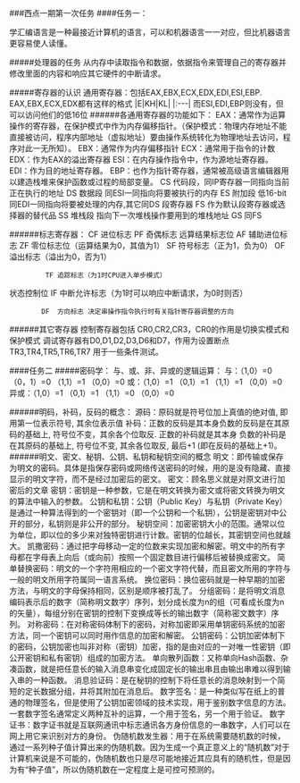 ###西点一期第一次任务
####任务一：

学汇编语言是一种最接近计算机的语言，可以和机器语言一一对应，但比机器语言更容易使人读懂。

#####处理器的任务
从内存中读取指令和数据，依据指令来管理自己的寄存器并修改里面的内容和响应其它硬件的中断请求。

#####寄存器的认识
通用寄存器：包括EAX,EBX,ECX,EDX,EDI,ESI,EBP.
EAX,EBX,ECX,EDX都有这样的格式
|E|KH|KL|
|:---|
而ESI,EDI,EBP则没有，但可以访问他们的低16位
######各通用寄存器的功能如下：
EAX：通常作为运算操作的寄存器，在保护模式中作为内存偏移指针。（保护模式：物理内存地址不能直接被访问，程序内部地址（虚拟地址）要由操作系统转化为物理地址去访问，程序对此一无所知）。
EBX：通常作为内存偏移指针
ECX：通常用于指令的计数
EDX：作为EAX的溢出寄存器
ESI：在内存操作指令中，作为源地址寄存器。
EDI：作为目的地址寄存器。
EBP：也作为指针寄存器，通常被高级语言编辑器用以建造栈堆来保护函数或过程的局部变量。
          CS  代码段，同IP寄存器一同指向当前正在执行的地址
          DS  数据段  同ESI一同指向将要被执行的内存
          ES  附加段  低16-bit 同EDI一同指向将要被处理的内存,其它同DS
段寄存器  FS  作为默认段寄存器或选择器的替代品
          SS  堆栈段  指向下一次堆栈操作要用到的堆栈地址
          GS  同FS

######标志寄存器：
                CF  进位标志
                PF  奇偶标志
远算结果标志位  AF  辅助进位标志
                ZF  零位标志位（运算结果为0，其值为1）
                SF  符号标志（正为1，负为0）
                OF  溢出标志（溢出为0，否为1）


             TF 追踪标志（为1时CPU进入单步模式）
             
状态控制位   IF  中断允许标志（为1时可以响应中断请求，为0时则否）


            DF  方向标志 决定串操作指令执行时有关指针寄存器调整的方向


######其它寄存器
控制寄存器包括 CR0,CR2,CR3，CR0的作用是切换实模式和保护模式
调试寄存器有D0,D1,D2,D3,D6和D7，作用为设置断点
TR3,TR4,TR5,TR6,TR7  用于一些条件测试。


####任务二
#####密码学：
与、或、非、异或的逻辑运算：
与：（1,0）=0  （0，1）=0  （1,1）=1 （0,0）=0
或：（1,0）=1  （0,1）=1   （1,1）=1 （0,0）=0
异或：（1,0）=1 （0,1）=1 （1,1）=0  （0,0）=0

######明码，补码，反码的概念：
源码：原码就是符号位加上真值的绝对值, 即用第一位表示符号, 其余位表示值
补码：正数的反码是其本身负数的反码是在其原码的基础上, 符号位不变，其余各个位取反.
正数的补码就是其本身
负数的补码是在其原码的基础上, 符号位不变, 其余各位取反, 最后+1 (即在反码的基础上+1)。
######明文、密文、秘钥、公钥、私钥和秘钥空间的概念
明文：即传输或保存为明文的密码。具体是指保存密码或网络传送密码的时候，用的是没有隐藏、直接显示的明文字符，而不是经过加密后的密文。
密文：顾名思义就是对原文进行加密后的文章
密钥：密钥是一种参数，它是在明文转换为密文或将密文转换为明文的算法中输入的参数。
公钥和私钥：公钥（Public Key）与私钥（Private Key）是通过一种算法得到的一个密钥对（即一个公钥和一个私钥），公钥是密钥对中公开的部分，私钥则是非公开的部分。
秘钥空间：加密密钥大小的范围。通常以位为单位，即以位的多少来对独特密钥进行计数。密钥的位越长，其密钥空间也就越大。
凯撒密码：通过把字母移动一定的位数来实现加密和解密。明文中的所有字母都在字母表上向后（或向前）按照一个固定数目进行偏移后被替换成密文。
简单替换密码：明文的一个字符用相应的一个密文字符代替，而且密文所用的字符与一般的明文所用字符属同一语言系统。
换位密码：换位密码就是一种早期的加密方法，与明文的字母保持相同，区别是顺序被打乱了。
分组密码：是将明文消息编码表示后的数字（简称明文数字）序列，划分成长度为n的组（可看成长度为n的矢量），每组分别在密钥的控制下变换成等长的输出数字（简称密文数字）序列。
对称密码：在对称密码体制下的密码，对称加密即采用单钥密码系统的加密方法，同一个密钥可以同时用作信息的加密和解密。
公钥密码：公钥加密体制下的密码，公钥加密也叫非对称（密钥）加密，指的是由对应的一对唯一性密钥（即公开密钥和私有密钥）组成的加密方法。
单向散列函数：又称单向Hash函数、杂凑函数，就是把任意长的输入消息串变化成固定长的输出串且由输出串难以得到输入串的一种函数。
消息验证码：是在秘钥的控制下将任意长的消息映射到一个简短的定长数据分组，并将其附加在消息后。
数字签名：是一种类似写在纸上的普通的物理签名，但是使用了公钥加密领域的技术实现，用于鉴别数字信息的方法。一套数字签名通常定义两种互补的运算，一个用于签名，另一个用于验证。
数字证书：数字证书就是互联网通讯中标志通讯各方身份信息的一串数字，人们可以在网上用它来识别对方的身份。
伪随机数发生器：用于在系统需要随机数的时候，通过一系列种子值计算出来的伪随机数。因为生成一个真正意义上的“随机数”对于计算机来说是不可能的，伪随机数也只是尽可能地接近其应具有的随机性，但是因为有“种子值”，所以伪随机数在一定程度上是可控可预测的。














